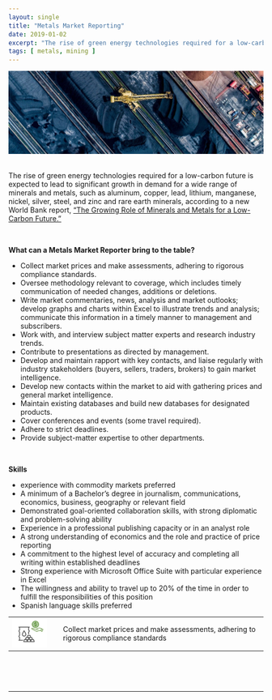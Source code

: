 ```yaml
---
layout: single
title: "Metals Market Reporting"
date: 2019-01-02
excerpt: "The rise of green energy technologies required for a low-carbon future is expected to lead to significant growth in demand for a wide range of minerals and metals..."
tags: [ metals, mining ]
--- 
```


<div>
<center><img src="/assets/images/aerial-mining.jpg"></center>
</div>

<br>

The rise of green energy technologies required for a low-carbon future is expected to lead to significant growth in demand for a wide range of minerals and metals, such as aluminum, copper, lead, lithium, manganese, nickel, silver, steel, and zinc and rare earth minerals, according to a new World Bank report, <a href="http://documents.worldbank.org/curated/en/207371500386458722/The-Growing-Role-of-Minerals-and-Metals-for-a-Low-Carbon-Future">“The Growing Role of Minerals and Metals for a Low-Carbon Future.” </a>

<br>

<b>What can a Metals Market Reporter bring to the table?</b>
<ul>
  <li>Collect market prices and make assessments, adhering to rigorous compliance standards.</li>
  <li>Oversee methodology relevant to coverage, which includes timely communication of needed changes, additions or deletions.</li>
  <li>Write market commentaries, news, analysis and market outlooks; develop graphs and charts within Excel to illustrate trends and analysis; communicate this information in a timely manner to management and subscribers.</li>
  <li>Work with, and interview subject matter experts and research industry trends.</li>
  <li>Contribute to presentations as directed by management.</li>
  <li>Develop and maintain rapport with key contacts, and liaise regularly with industry stakeholders (buyers, sellers, traders, brokers) to gain market intelligence.</li>
  <li>Develop new contacts within the market to aid with gathering prices and general market intelligence.</li>
  <li>Maintain existing databases and build new databases for designated products.</li>
  <li>Cover conferences and events (some travel required).</li>
  <li>Adhere to strict deadlines.</li>
  <li>Provide subject-matter expertise to other departments.</li>
</ul>

<br>

<b>Skills</b>
<ul>
  <li>experience with commodity markets preferred</li>
  <li>A minimum of a Bachelor’s degree in journalism, communications, economics, business, geography or relevant field</li>
  <li>Demonstrated goal-oriented collaboration skills, with strong diplomatic and problem-solving ability</li>
  <li>Experience in a professional publishing capacity or in an analyst role</li>
  <li>A strong understanding of economics and the role and practice of price reporting</li>
  <li>A commitment to the highest level of accuracy and completing all writing within established deadlines</li>
  <li>Strong experience with Microsoft Office Suite with particular experience in Excel</li>
  <li>The willingness and ability to travel up to 20% of the time in order to fulfill the responsibilities of this position</li>
  <li>Spanish language skills preferred</li>
</ul>

<style>

table {
  border: 0;
  width:100%;
  /*font-size: 1em;*/
}

th, td {
  border: 0;
  /*width: 33%;*/
}


</style>



<table>
  <tr>
    <td width="20%"><img src="/assets/images/icon-mining-commodity-pricing.JPG" width="80%"></td>
    <td>Collect market prices and make assessments, adhering to rigorous compliance standards</td>
  </tr>
</table>



<br>
<br>
<br> 


----
